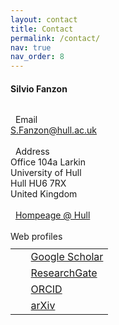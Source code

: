 ```yaml
---
layout: contact
title: Contact
permalink: /contact/
nav: true
nav_order: 8
---
```


<div>
    <h4 style="margin-bottom: 2rem;"><b>Silvio Fanzon</b></h4>
      <i class="fas fa-envelope" style="font-size: 1.1em;"></i> &nbsp;
      Email
      <br>
      <a href = "mailto: S.Fanzon@hull.ac.uk">S.Fanzon@hull.ac.uk</a>
      <br style="line-height: 1.5rem;"/>
      &nbsp;
      <br>    
      <i class="fas fa-map-marker-alt" style="font-size: 1.1em;"></i> &nbsp;
      Address
      <br>
      Office 104a Larkin
      <br>
      University of Hull
      <br>
      Hull HU6 7RX
      <br>
      United Kingdom
      <br style="line-height: 1.3rem;"/>
      &nbsp;
      <br>  
      <i class="fas fa-globe" style="font-size: 1.1em;"></i> &nbsp;
      <a href = "#">Hompeage @ Hull</a>
      <br style="line-height: 2rem;"/>
      &nbsp;
      <br>
      Web profiles       
      <br>
        <table style="margin-top: 0.7rem;">
        <tbody>
        <tr>
        <td> <i class="ai ai-google-scholar-square" style="font-size: 1.3em;"></i> </td>
        <td> &nbsp; <a href="https://scholar.google.com/citations?user={{ site.scholar_userid }}">Google Scholar</a> </td>
        </tr>
        <tr>
        <td> <i class="ai ai-researchgate-square" style="font-size: 1.3em;"></i> </td>
        <td> &nbsp; <a href="https://www.researchgate.net/profile/{{site.research_gate_profile}}/">ResearchGate</a> </td>
        </tr>
        <tr>
        <td> <i class="ai ai-orcid-square" style="font-size: 1.3em;"></i> </td>
        <td> &nbsp; <a href="https://orcid.org/{{ site.orcid_id }}">ORCID</a> </td>
        </tr>
        <tr>
        <td> <i class="ai ai-arxiv-square" style="font-size: 1.3em;"></i> </td>
        <td> &nbsp; <a href="https://arxiv.org/a/{{ site.arxiv_username }}">arXiv</a> </td> 
        </tr>
        </tbody>
        </table>
</div>  


